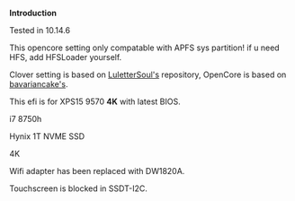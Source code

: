 **Introduction**



Tested in 10.14.6

This opencore setting only compatable with APFS sys partition! if u need HFS, add HFSLoader yourself.

Clover setting is based on [LuletterSoul's](https://github.com/LuletterSoul/Dell-XPS-15-9570-macOS-Mojave) repository,  OpenCore is based on [bavariancake's](https://github.com/bavariancake/XPS9570-macOS).



This efi is for XPS15 9570 **4K** with latest BIOS.

i7 8750h

Hynix 1T NVME SSD

4K 

Wifi adapter has been replaced with DW1820A.



Touchscreen is blocked in SSDT-I2C.



